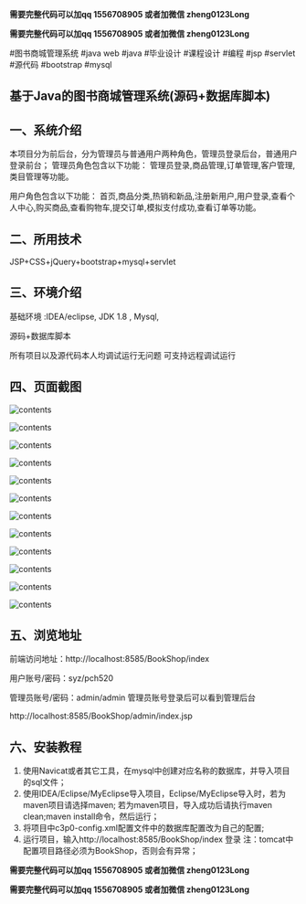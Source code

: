 **需要完整代码可以加qq  1556708905 或者加微信 zheng0123Long**

**需要完整代码可以加qq  1556708905 或者加微信  zheng0123Long**

#图书商城管理系统 #java web #java #毕业设计 #课程设计 #编程 #jsp #servlet #源代码 #bootstrap #mysql

## 基于Java的图书商城管理系统(源码+数据库脚本)

## 一、系统介绍

本项目分为前后台，分为管理员与普通用户两种角色，管理员登录后台，普通用户登录前台；
管理员角色包含以下功能：
管理员登录,商品管理,订单管理,客户管理,类目管理等功能。

用户角色包含以下功能：
首页,商品分类,热销和新品,注册新用户,用户登录,查看个人中心,购买商品,查看购物车,提交订单,模拟支付成功,查看订单等功能。

## 二、所用技术

JSP+CSS+jQuery+bootstrap+mysql+servlet


## 三、环境介绍

基础环境 :IDEA/eclipse, JDK 1.8 , Mysql, 

源码+数据库脚本 

所有项目以及源代码本人均调试运行无问题 可支持远程调试运行

## 四、页面截图

![contents](./picture/picture1.png)

![contents](./picture/picture2.png)

![contents](./picture/picture3.png)

![contents](./picture/picture4.png)

![contents](./picture/picture5.png)

![contents](./picture/picture6.png)

![contents](./picture/picture7.png)

![contents](./picture/picture8.png)

![contents](./picture/picture9.png)

![contents](./picture/picture10.png)

![contents](./picture/picture11.png)

![contents](./picture/picture12.png)


## 五、浏览地址

前端访问地址：http://localhost:8585/BookShop/index

用户账号/密码：syz/pch520

管理员账号/密码：admin/admin  管理员账号登录后可以看到管理后台

http://localhost:8585/BookShop/admin/index.jsp

## 六、安装教程

1. 使用Navicat或者其它工具，在mysql中创建对应名称的数据库，并导入项目的sql文件；
2. 使用IDEA/Eclipse/MyEclipse导入项目，Eclipse/MyEclipse导入时，若为maven项目请选择maven;
   若为maven项目，导入成功后请执行maven clean;maven install命令，然后运行；
3. 将项目中c3p0-config.xml配置文件中的数据库配置改为自己的配置;
4. 运行项目，输入http://localhost:8585/BookShop/index 登录
   注：tomcat中配置项目路径必须为BookShop，否则会有异常；
   

**需要完整代码可以加qq  1556708905 或者加微信 zheng0123Long**

**需要完整代码可以加qq  1556708905 或者加微信  zheng0123Long**



